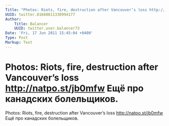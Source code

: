```yaml
---
Title: "Photos: Riots, fire, destruction after Vancouver’s loss http://natpo.st/jb0mfw\tЕщё про канадских болельщиков."
UUID: twitter.81688811330994177
Author:
    Title: Balancer
    UUID: twitter.user.balancer73
Date: 'Fri, 17 Jun 2011 15:45:04 +0400'
Type: Post
Markup: Text
---
```


# Photos: Riots, fire, destruction after Vancouver’s loss http://natpo.st/jb0mfw	Ещё про канадских болельщиков.

Photos: Riots, fire, destruction after Vancouver’s loss
http://natpo.st/jb0mfw	Ещё про канадских болельщиков.